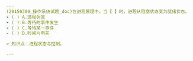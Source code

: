 ```yaml
---
(20150309_操作系统试题_doc)在进程管理中，当【 】时，进程从阻塞状态变为就绪状态。
- ( ) A.进程调度 
- ( ) B.等待的事件发生 
- ( ) C.等待某一事件 
- ( ) D.时间片用完

> 知识点：进程状态与控制。

---
```

